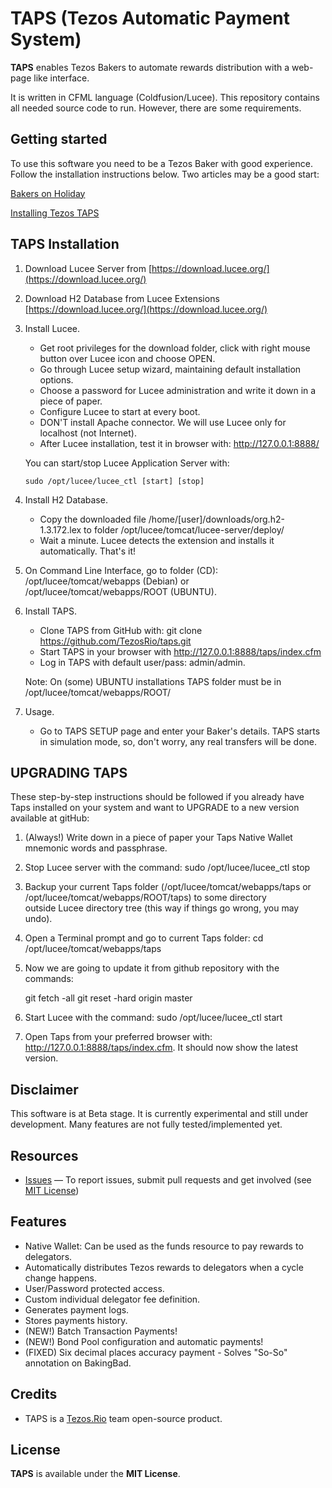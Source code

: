 # TAPS (Tezos Automatic Payment System)

**TAPS** enables Tezos Bakers to automate rewards distribution with a web-page like interface.

It is written in CFML language (Coldfusion/Lucee). This repository contains all needed source code to run. However, there are some requirements.

## Getting started

To use this software you need to be a Tezos Baker with good experience. Follow the installation instructions below.
Two articles may be a good start:

[Bakers on Holiday](https://medium.com/@lmilfont/bakers-on-holiday-6b15b300f0b1)

[Installing Tezos TAPS](https://medium.com/@lmilfont/installing-tezos-taps-382adedd6a0f)


## TAPS Installation

1) Download Lucee Server from [https://download.lucee.org/](https://download.lucee.org/)
2) Download H2 Database from Lucee Extensions [https://download.lucee.org/](https://download.lucee.org/)
3) Install Lucee.
   - Get root privileges for the download folder, click with right mouse button over Lucee icon and choose OPEN.
   - Go through Lucee setup wizard, maintaining default installation options.
   - Choose a password for Lucee administration and write it down in a piece of paper.
   - Configure Lucee to start at every boot.
   - DON'T install Apache connector. We will use Lucee only for localhost (not Internet).
   - After Lucee installation, test it in browser with: http://127.0.0.1:8888/

   You can start/stop Lucee Application Server with:
   
       sudo /opt/lucee/lucee_ctl [start] [stop]

4) Install H2 Database.
   - Copy the downloaded file /home/[user]/downloads/org.h2-1.3.172.lex to folder /opt/lucee/tomcat/lucee-server/deploy/
   - Wait a minute. Lucee detects the extension and installs it automatically. That's it!

5) On Command Line Interface, go to folder (CD): /opt/lucee/tomcat/webapps (Debian) or /opt/lucee/tomcat/webapps/ROOT (UBUNTU).

6) Install TAPS.

   - Clone TAPS from GitHub with: git clone https://github.com/TezosRio/taps.git
   - Start TAPS in your browser with http://127.0.0.1:8888/taps/index.cfm
   - Log in TAPS with default user/pass: admin/admin.
   
   Note: On (some) UBUNTU installations TAPS folder must be in /opt/lucee/tomcat/webapps/ROOT/
   
7) Usage.
   - Go to TAPS SETUP page and enter your Baker's details. TAPS starts in simulation mode,
     so, don't worry, any real transfers will be done.
        

## UPGRADING TAPS

These step-by-step instructions should be followed if you already have Taps installed on your system and want to UPGRADE to a new version available at gitHub:

1) (Always!) Write down in a piece of paper your Taps Native Wallet mnemonic words and passphrase.

2) Stop Lucee server with the command: sudo /opt/lucee/lucee_ctl stop

3) Backup your current Taps folder (/opt/lucee/tomcat/webapps/taps or /opt/lucee/tomcat/webapps/ROOT/taps) to some directory  
   outside Lucee directory tree (this way if things go wrong, you may undo).

4) Open a Terminal prompt and go to current Taps folder: cd /opt/lucee/tomcat/webapps/taps

5) Now we are going to update it from github repository with the commands:

   git fetch -all
   git reset -hard origin master
   
6) Start Lucee with the command:  sudo /opt/lucee/lucee_ctl start

7) Open Taps from your preferred browser with: http://127.0.0.1:8888/taps/index.cfm. It should now show the latest version.


## Disclaimer

This software is at Beta stage. It is currently experimental and still under development.
Many features are not fully tested/implemented yet.

## Resources
- [Issues][project-issues] — To report issues, submit pull requests and get involved (see [MIT License][project-license])

## Features

- Native Wallet: Can be used as the funds resource to pay rewards to delegators.
- Automatically distributes Tezos rewards to delegators when a cycle change happens.
- User/Password protected access.
- Custom individual delegator fee definition.
- Generates payment logs.
- Stores payments history.
- (NEW!) Batch Transaction Payments!
- (NEW!) Bond Pool configuration and automatic payments!
- (FIXED) Six decimal places accuracy payment - Solves "So-So" annotation on BakingBad.

## Credits

- TAPS is a [Tezos.Rio](https://tezos.rio) team open-source product.

## License

**TAPS** is available under the **MIT License**.

[project-issues]: https://github.com/TezosRio/TAPS/issues
[project-license]: LICENSE.md
